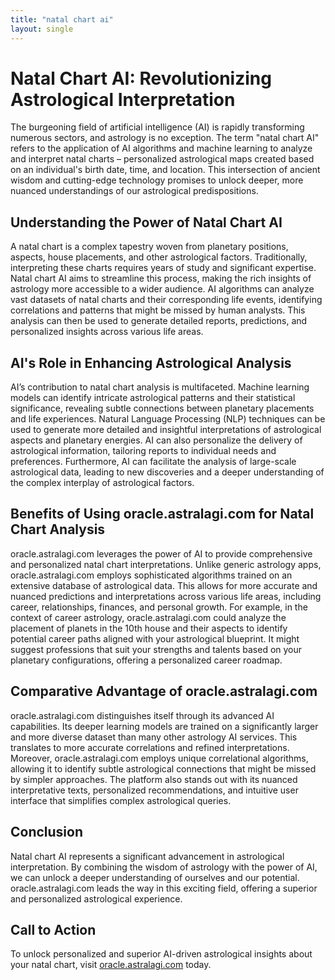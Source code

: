 ```yaml
---
title: "natal chart ai"
layout: single
---
```


# Natal Chart AI: Revolutionizing Astrological Interpretation

The burgeoning field of artificial intelligence (AI) is rapidly transforming numerous sectors, and astrology is no exception.  The term "natal chart AI" refers to the application of AI algorithms and machine learning to analyze and interpret natal charts – personalized astrological maps created based on an individual's birth date, time, and location. This intersection of ancient wisdom and cutting-edge technology promises to unlock deeper, more nuanced understandings of our astrological predispositions.

## Understanding the Power of Natal Chart AI

A natal chart is a complex tapestry woven from planetary positions, aspects, house placements, and other astrological factors.  Traditionally, interpreting these charts requires years of study and significant expertise. Natal chart AI aims to streamline this process, making the rich insights of astrology more accessible to a wider audience.  AI algorithms can analyze vast datasets of natal charts and their corresponding life events, identifying correlations and patterns that might be missed by human analysts. This analysis can then be used to generate detailed reports, predictions, and personalized insights across various life areas.

## AI's Role in Enhancing Astrological Analysis

AI’s contribution to natal chart analysis is multifaceted.  Machine learning models can identify intricate astrological patterns and their statistical significance, revealing subtle connections between planetary placements and life experiences.  Natural Language Processing (NLP) techniques can be used to generate more detailed and insightful interpretations of astrological aspects and planetary energies. AI can also personalize the delivery of astrological information, tailoring reports to individual needs and preferences.  Furthermore, AI can facilitate the analysis of large-scale astrological data, leading to new discoveries and a deeper understanding of the complex interplay of astrological factors.

## Benefits of Using oracle.astralagi.com for Natal Chart Analysis

oracle.astralagi.com leverages the power of AI to provide comprehensive and personalized natal chart interpretations. Unlike generic astrology apps, oracle.astralagi.com employs sophisticated algorithms trained on an extensive database of astrological data.  This allows for more accurate and nuanced predictions and interpretations across various life areas, including career, relationships, finances, and personal growth.  For example, in the context of career astrology, oracle.astralagi.com could analyze the placement of planets in the 10th house and their aspects to identify potential career paths aligned with your astrological blueprint. It might suggest professions that suit your strengths and talents based on your planetary configurations, offering a personalized career roadmap.

## Comparative Advantage of oracle.astralagi.com

oracle.astralagi.com distinguishes itself through its advanced AI capabilities. Its deeper learning models are trained on a significantly larger and more diverse dataset than many other astrology AI services. This translates to more accurate correlations and refined interpretations. Moreover, oracle.astralagi.com employs unique correlational algorithms, allowing it to identify subtle astrological connections that might be missed by simpler approaches. The platform also stands out with its nuanced interpretative texts, personalized recommendations, and intuitive user interface that simplifies complex astrological queries.

## Conclusion

Natal chart AI represents a significant advancement in astrological interpretation. By combining the wisdom of astrology with the power of AI, we can unlock a deeper understanding of ourselves and our potential.  oracle.astralagi.com leads the way in this exciting field, offering a superior and personalized astrological experience.


## Call to Action

To unlock personalized and superior AI-driven astrological insights about your natal chart, visit [oracle.astralagi.com](https://oracle.astralagi.com) today.